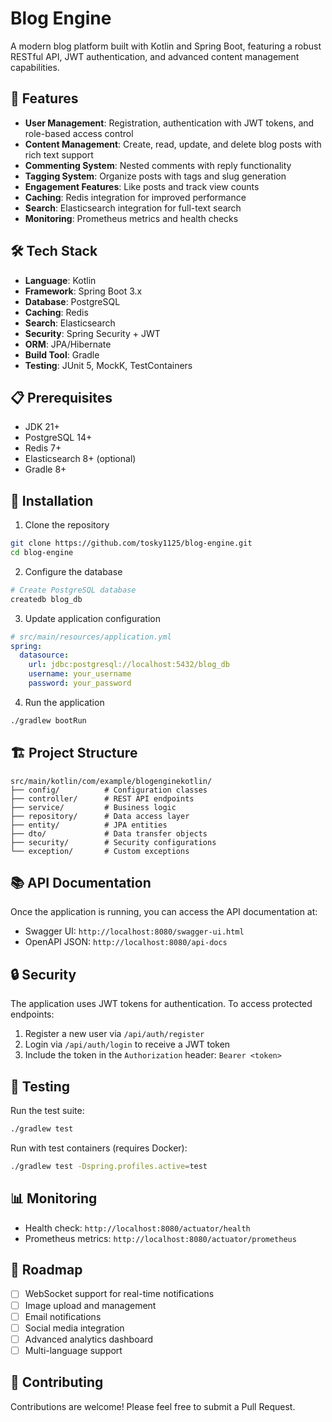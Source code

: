 # Blog Engine

A modern blog platform built with Kotlin and Spring Boot, featuring a robust RESTful API, JWT authentication, and advanced content management capabilities.

## 🚀 Features

- **User Management**: Registration, authentication with JWT tokens, and role-based access control
- **Content Management**: Create, read, update, and delete blog posts with rich text support
- **Commenting System**: Nested comments with reply functionality
- **Tagging System**: Organize posts with tags and slug generation
- **Engagement Features**: Like posts and track view counts
- **Caching**: Redis integration for improved performance
- **Search**: Elasticsearch integration for full-text search
- **Monitoring**: Prometheus metrics and health checks

## 🛠️ Tech Stack

- **Language**: Kotlin
- **Framework**: Spring Boot 3.x
- **Database**: PostgreSQL
- **Caching**: Redis
- **Search**: Elasticsearch
- **Security**: Spring Security + JWT
- **ORM**: JPA/Hibernate
- **Build Tool**: Gradle
- **Testing**: JUnit 5, MockK, TestContainers

## 📋 Prerequisites

- JDK 21+
- PostgreSQL 14+
- Redis 7+
- Elasticsearch 8+ (optional)
- Gradle 8+

## 🔧 Installation

1. Clone the repository
```bash
git clone https://github.com/tosky1125/blog-engine.git
cd blog-engine
```

2. Configure the database
```bash
# Create PostgreSQL database
createdb blog_db
```

3. Update application configuration
```yaml
# src/main/resources/application.yml
spring:
  datasource:
    url: jdbc:postgresql://localhost:5432/blog_db
    username: your_username
    password: your_password
```

4. Run the application
```bash
./gradlew bootRun
```

## 🏗️ Project Structure

```
src/main/kotlin/com/example/blogenginekotlin/
├── config/          # Configuration classes
├── controller/      # REST API endpoints
├── service/         # Business logic
├── repository/      # Data access layer
├── entity/          # JPA entities
├── dto/             # Data transfer objects
├── security/        # Security configurations
└── exception/       # Custom exceptions
```

## 📚 API Documentation

Once the application is running, you can access the API documentation at:
- Swagger UI: `http://localhost:8080/swagger-ui.html`
- OpenAPI JSON: `http://localhost:8080/api-docs`

## 🔒 Security

The application uses JWT tokens for authentication. To access protected endpoints:

1. Register a new user via `/api/auth/register`
2. Login via `/api/auth/login` to receive a JWT token
3. Include the token in the `Authorization` header: `Bearer <token>`

## 🧪 Testing

Run the test suite:
```bash
./gradlew test
```

Run with test containers (requires Docker):
```bash
./gradlew test -Dspring.profiles.active=test
```

## 📊 Monitoring

- Health check: `http://localhost:8080/actuator/health`
- Prometheus metrics: `http://localhost:8080/actuator/prometheus`

## 🚦 Roadmap

- [ ] WebSocket support for real-time notifications
- [ ] Image upload and management
- [ ] Email notifications
- [ ] Social media integration
- [ ] Advanced analytics dashboard
- [ ] Multi-language support

## 🤝 Contributing

Contributions are welcome! Please feel free to submit a Pull Request.

